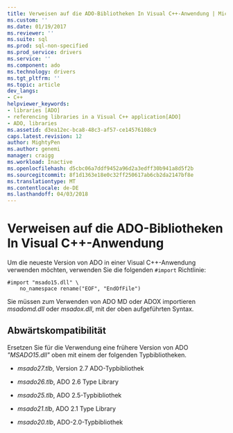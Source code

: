```yaml
---
title: Verweisen auf die ADO-Bibliotheken In Visual C++-Anwendung | Microsoft Docs
ms.custom: ''
ms.date: 01/19/2017
ms.reviewer: ''
ms.suite: sql
ms.prod: sql-non-specified
ms.prod_service: drivers
ms.service: ''
ms.component: ado
ms.technology: drivers
ms.tgt_pltfrm: ''
ms.topic: article
dev_langs:
- C++
helpviewer_keywords:
- libraries [ADO]
- referencing libraries in a Visual C++ application[ADO]
- ADO, libraries
ms.assetid: d3ea12ec-bca8-48c3-af57-ce14576108c9
caps.latest.revision: 12
author: MightyPen
ms.author: genemi
manager: craigg
ms.workload: Inactive
ms.openlocfilehash: d5cbc06a7ddf9452a96d2a3edff30b941a8d5f2b
ms.sourcegitcommit: 8f1d1363e18e0c32ff250617ab6cb2da2147bf8e
ms.translationtype: MT
ms.contentlocale: de-DE
ms.lasthandoff: 04/03/2018
---
```

# <a name="referencing-the-ado-libraries-in-a-visual-c-application"></a>Verweisen auf die ADO-Bibliotheken In Visual C++-Anwendung
Um die neueste Version von ADO in einer Visual C++-Anwendung verwenden möchten, verwenden Sie die folgenden `#import` Richtlinie:  
  
```  
#import "msado15.dll" \  
    no_namespace rename("EOF", "EndOfFile")  
```  
  
 Sie müssen zum Verwenden von ADO MD oder ADOX importieren *msadomd.dll* oder *msadox.dll*, mit der oben aufgeführten Syntax.  
  
## <a name="backward-compatibility"></a>Abwärtskompatibilität  
 Ersetzen Sie für die Verwendung eine frühere Version von ADO *"MSADO15.dll"* oben mit einem der folgenden Typbibliotheken.  
  
-   *msado27.tlb*, Version 2.7 ADO-Typbibliothek  
  
-   *msado26.tlb*, ADO 2.6 Type Library  
  
-   *msado25.tlb*, ADO 2.5-Typbibliothek  
  
-   *msado21.tlb*, ADO 2.1 Type Library  
  
-   *msado20.tlb*, ADO-2.0-Typbibliothek
